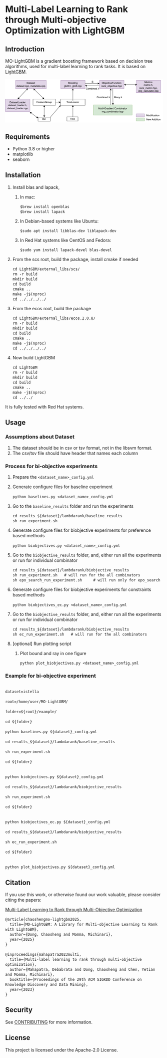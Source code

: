 # Multi-Label Learning to Rank through Multi-objective Optimization with LightGBM

## Introduction
MO-LightGBM is a gradient boosting framework based on decision tree algorithms, used for multi-label learning to rank tasks. It is based on [LightGBM](https://github.com/microsoft/LightGBM).

![MO-LightGBM Architecture](docs/images/mo-lightgbm-architecture.png)

## Requirements
  - Python 3.8 or higher
  - matplotlib
  - seaborn

## Installation
1. Install blas and lapack, 
    1. In mac:
       ```
       $brew install openblas
       $brew install lapack
       ```
    2. In Debian-based systems like Ubuntu:
       ```
       $sudo apt install libblas-dev liblapack-dev
       ```
    3. In Red Hat systems like CentOS and Fedora:
       ```
       $sudo yum install lapack-devel blas-devel
       ```

2. From the scs root, build the package, install cmake if needed
   
    ```
    cd LightGBM/external_libs/scs/
    rm -r build
    mkdir build
    cd build
    cmake ..
    make -j$(nproc)
    cd ../../../../
    ```
4. From the ecos root, build the package
   
    ```
    cd LightGBM/external_libs/ecos.2.0.8/
    rm -r build
    mkdir build
    cd build
    cmake ..
    make -j$(nproc)
    cd ../../../../
    ```
5. Now build LightGBM
   
   ```
   cd LightGBM
   rm -r build
   mkdir build
   cd build
   cmake ..
   make -j$(nproc)
   cd ../../
   ```
It is fully tested with Red Hat systems.
## Usage
### Assumptions about Dataset
1. The dataset should be in csv or tsv format, not in the libsvm format. 
2. The csv/tsv file should have header that names each column


### Process for bi-objective experiments
1. Prepare the `<dataset_name>_config.yml`
2. Generate configure files for baseline experiment

   `python baselines.py <dataset_name>_config.yml`
3. Go to the `baseline_results` folder and run the experiments

   ```
   cd results_${dataset}/lambdarank/baseline_results
   sh run_experiment.sh
   ```
4. Generate configure files for biobjective experiments for preference based methods

   `python biobjectives.py <dataset_name>_config.yml`
5. Go to the `biobjective_results` folder, and, either run all the experiments or run for individual combinator

   ```
   cd results_${dataset}/lambdarank/biobjective_results
   sh run_experiment.sh   # will run for the all combinators
   sh epo_search_run_experiment.sh     # will run only for epo_search  
   ```
6. Generate configure files for biobjective experiments for constraints based methods

   `python biobjectives_ec.py <dataset_name>_config.yml`
7. Go to the `biobjective_results` folder, and, either run all the experiments or run for individual combinator

   ```
   cd results_${dataset}/lambdarank/biobjective_results
   sh ec_run_experiment.sh   # will run for the all combinators
8. [optional] Run plotting script
   1. Plot bound and ray in one figure
       ```
      python plot_biobjectives.py <dataset_name>_config.yml
       ```

[//]: # (   2. Plot only ray)

[//]: # (       ```)

[//]: # (        python plot_biobjectives_results.py <dataset_name>_config.yml)

[//]: # (       ```)

[//]: # (   3. Plot only bound)

[//]: # (       ```)

[//]: # (       python plot_biobjectives_ec.py <dataset_name>_config.yml)

[//]: # (       ```)

### Example for bi-objective experiment 

```

dataset=istella

root=/home/user/MO-LightGBM/

folder=${root}/example/

cd ${folder}

python baselines.py ${dataset}_config.yml

cd results_${dataset}/lambdarank/baseline_results

sh run_experiment.sh

cd ${folder}


python biobjectives.py ${dataset}_config.yml

cd results_${dataset}/lambdarank/biobjective_results

sh run_experiment.sh 

cd ${folder}


python biobjectives_ec.py ${dataset}_config.yml

cd results_${dataset}/lambdarank/biobjective_results

sh ec_run_experiment.sh 

cd ${folder}


python plot_biobjectives.py ${dataset}_config.yml

```

[//]: # (### Example for tri-objective experiment )

[//]: # ()
[//]: # (```)

[//]: # (python baselines.py ${dataset}_config.yml)

[//]: # ()
[//]: # (cd results_${dataset}/lambdarank/baseline_results)

[//]: # ()
[//]: # (sh run_experiment.sh)

[//]: # ()
[//]: # (cd ${folder})

[//]: # ()
[//]: # ()
[//]: # (python triobjectives.py ${dataset}_config.yml)

[//]: # ()
[//]: # (cd results_${dataset}/lambdarank/triobjective_results)

[//]: # ()
[//]: # (sh run_experiment.sh )

[//]: # ()
[//]: # (cd ${folder})

[//]: # ()
[//]: # ()
[//]: # (python triobjectives_ec.py ${dataset}_config.yml)

[//]: # ()
[//]: # (cd results_${dataset}/lambdarank/triobjective_results)

[//]: # ()
[//]: # (sh ec_run_experiment.sh )

[//]: # ()
[//]: # (cd ${folder})

[//]: # ()
[//]: # (```)

## Citation 
If you use this work, or otherwise found our work valuable, please consider citing the papers:

[Multi-Label Learning to Rank through Multi-Objective
Optimization](https://dl.acm.org/doi/pdf/10.1145/3580305.3599870)

```
@article{chaoshengmo-lightgbm2025,
  title={MO-LightGBM: A Library for Multi-objective Learning to Rank with LightGBM},
  author={Dong, Chaosheng and Momma, Michinari},
  year={2025}
}

@inproceedings{mahapatra2023multi,
  title={Multi-label learning to rank through multi-objective optimization},
  author={Mahapatra, Debabrata and Dong, Chaosheng and Chen, Yetian and Momma, Michinari},
  booktitle={Proceedings of the 29th ACM SIGKDD Conference on Knowledge Discovery and Data Mining},
  year={2023}
}

```

## Security

See [CONTRIBUTING](CONTRIBUTING.md#security-issue-notifications) for more information.

## License

This project is licensed under the Apache-2.0 License.

